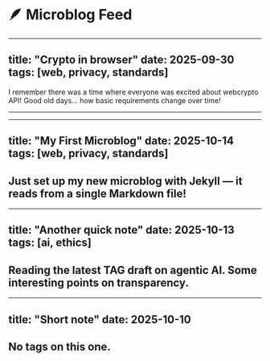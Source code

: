 # 🪶 Microblog Feed

---

title: "Crypto in browser"
date: 2025-09-30
tags: [web, privacy, standards]
---

I remember there was a time where everyone was excited about webcrypto API! Good old days... how basic requirements change over time!

---

---
title: "My First Microblog"
date: 2025-10-14
tags: [web, privacy, standards]
---

Just set up my new microblog with Jekyll — it reads from a single Markdown file!
---

---
title: "Another quick note"
date: 2025-10-13
tags: [ai, ethics]
---

Reading the latest TAG draft on agentic AI. Some interesting points on transparency.
---

---
title: "Short note"
date: 2025-10-10
---

No tags on this one.
---
